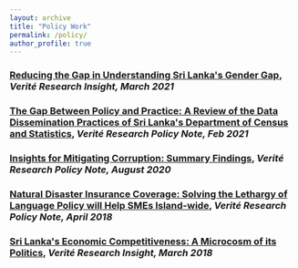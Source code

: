 ```yaml
---
layout: archive
title: "Policy Work"
permalink: /policy/
author_profile: true
---
```



### [Reducing the Gap in Understanding Sri Lanka's Gender Gap](/files/gender.pdf), *Verité Research Insight, March 2021*

### [The Gap Between Policy and Practice: A Review of the Data Dissemination Practices of Sri Lanka's Department of Census and Statistics](/files/data.pdf), *Verité Research Policy Note, Feb 2021*

### [Insights for Mitigating Corruption: Summary Findings](/files/corruption.pdf), *Verité Research Policy Note, August 2020*

### [Natural Disaster Insurance Coverage: Solving the Lethargy of Language Policy will Help SMEs Island-wide](/files/disaster.pdf), *Verité Research Policy Note, April 2018*

### [Sri Lanka's Economic Competitiveness: A Microcosm of its Politics](/files/competitiveness.pdf), *Verité Research Insight, March 2018*
